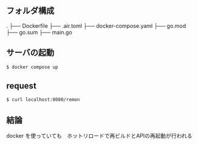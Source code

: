 ## フォルダ構成
.
├── Dockerfile
├── .air.toml
├── docker-compose.yaml
├── go.mod
├── go.sum
├── main.go

## サーバの起動
```sh
$ docker compose up
```

## request 
```sh
$ curl localhost:8080/remon
```

## 結論
docker を使っていても　ホットリロードで再ビルドとAPIの再起動が行われる
